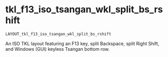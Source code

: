 # tkl_f13_iso_tsangan_wkl_split_bs_rshift

    LAYOUT_tkl_f13_iso_tsangan_wkl_split_bs_rshift

An ISO TKL layout featuring an F13 key, split Backspace, split Right Shift, and Windows (GUI) keyless Tsangan bottom row.
